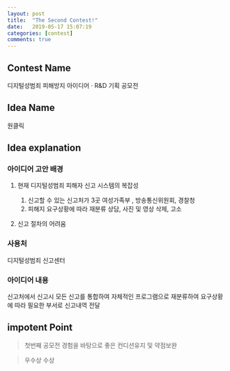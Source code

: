 ```yaml
---
layout: post
title:  "The Second Contest!"
date:   2019-05-17 15:07:19
categories: [contest]
comments: true
---
```

## Contest Name
디지털성범죄 피해방지 아이디어 · R&D 기획 공모전

## Idea Name
원클릭


## Idea explanation

### 아이디어 고안 배경
1. 현재 디지털성범죄 피해자 신고 시스템의 복잡성
	1. 신고할 수 있는 신고처가 3곳 여성가족부 , 방송통신위원회, 경찰청
	2. 피해지 요구상황에 따라 재분류 상담, 사진 및 영상 삭제, 고소
		
2. 신고 절차의 어려움

### 사용처
디지털성범죄 신고센터

### 아이디어 내용
신고처에서 신고시 모든 신고를 통합하여 자체적인 프로그램으로 재분류하여 요구상황에 따라 필요한 부서로 신고내역 전달


## impotent Point
> 첫번째 공모전 경험을 바탕으로 좋은 컨디션유지 및 약점보완

> 우수상 수상
